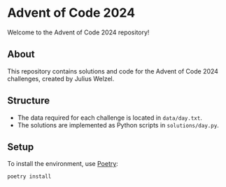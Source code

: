 # Advent of Code 2024

Welcome to the Advent of Code 2024 repository!

## About

This repository contains solutions and code for the Advent of Code 2024 challenges, created by Julius Welzel.

## Structure

- The data required for each challenge is located in `data/day.txt`.
- The solutions are implemented as Python scripts in `solutions/day.py`.

## Setup

To install the environment, use [Poetry](https://python-poetry.org/):

```sh
poetry install
```